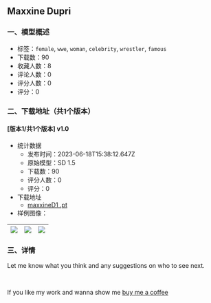 ## Maxxine Dupri
### 一、模型概述

- 标签：`female`, `wwe`, `woman`, `celebrity`, `wrestler`, `famous`
- 下载数：90
- 收藏人数：8
- 评论人数：0
- 评分人数：0
- 评分：0

### 二、下载地址（共1个版本）

#### [版本1/共1个版本] v1.0

- 统计数据
  - 发布时间：2023-06-18T15:38:12.647Z
  - 原始模型：SD 1.5
  - 下载数：90
  - 评分人数：0
  - 评分：0
- 下载地址
  - [maxxineD1 .pt](https://civitai.com/api/download/models/98652)
- 样例图像：

| <img src="https://image.civitai.com/xG1nkqKTMzGDvpLrqFT7WA/bd10f8e1-8853-4de2-9418-52224c915b9c/width=450/1192213.jpeg" /> | <img src="https://image.civitai.com/xG1nkqKTMzGDvpLrqFT7WA/aca71724-8aee-49e6-b499-f7be7a17b4c0/width=450/1192215.jpeg" /> | <img src="https://image.civitai.com/xG1nkqKTMzGDvpLrqFT7WA/0aaea73e-19c3-4e58-b7c0-1b4dba4310c2/width=450/1192217.jpeg" /> |
| ---- | ---- | ---- |


### 三、详情
<p>Let me know what you think and any suggestions on who to see next.</p><p>‌</p><p>If you like my work and wanna show me <a target="_blank" rel="ugc" href="https://www.buymeacoffee.com/wtygfmfhfvb">buy me a coffee</a></p>